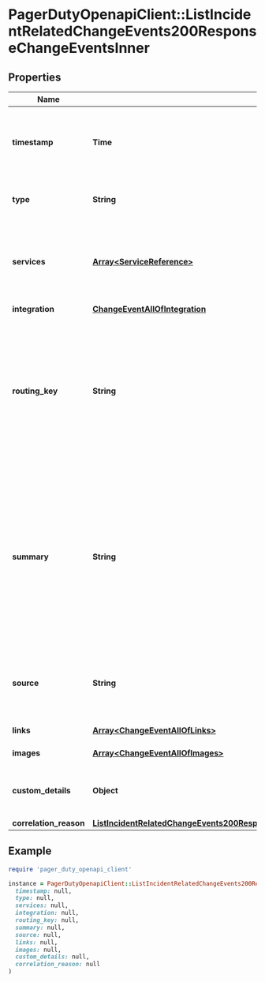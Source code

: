 # PagerDutyOpenapiClient::ListIncidentRelatedChangeEvents200ResponseChangeEventsInner

## Properties

| Name | Type | Description | Notes |
| ---- | ---- | ----------- | ----- |
| **timestamp** | **Time** | The time at which the emitting tool detected or generated the event. | [optional][readonly] |
| **type** | **String** | The type of object being created. | [optional][readonly][default to &#39;change_event&#39;] |
| **services** | [**Array&lt;ServiceReference&gt;**](ServiceReference.md) | An array containing Service objects that this change event is associated with. | [optional][readonly] |
| **integration** | [**ChangeEventAllOfIntegration**](ChangeEventAllOfIntegration.md) |  | [optional] |
| **routing_key** | **String** | This is the 32 character Integration Key for an Integration on a Service. The same Integration Key can be used for both alert and change events. | [optional][readonly] |
| **summary** | **String** | A brief text summary of the event. Displayed in PagerDuty to provide information about the change. The maximum permitted length of this property is 1024 characters. | [optional] |
| **source** | **String** | The unique name of the location where the Change Event occurred. | [optional][readonly] |
| **links** | [**Array&lt;ChangeEventAllOfLinks&gt;**](ChangeEventAllOfLinks.md) | List of links to include. | [optional][readonly] |
| **images** | [**Array&lt;ChangeEventAllOfImages&gt;**](ChangeEventAllOfImages.md) |  | [optional][readonly] |
| **custom_details** | **Object** | Additional details about the change event. | [optional] |
| **correlation_reason** | [**ListIncidentRelatedChangeEvents200ResponseChangeEventsInnerAllOfCorrelationReason**](ListIncidentRelatedChangeEvents200ResponseChangeEventsInnerAllOfCorrelationReason.md) |  | [optional] |

## Example

```ruby
require 'pager_duty_openapi_client'

instance = PagerDutyOpenapiClient::ListIncidentRelatedChangeEvents200ResponseChangeEventsInner.new(
  timestamp: null,
  type: null,
  services: null,
  integration: null,
  routing_key: null,
  summary: null,
  source: null,
  links: null,
  images: null,
  custom_details: null,
  correlation_reason: null
)
```

